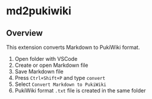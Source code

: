 # md2pukiwiki

## Overview

This extension converts Markdown to PukiWiki format.

1. Open folder with VSCode
2. Create or open Markdown file
3. Save Markdown file
4. Press `Ctrl+Shift+P` and type `convert`
5. Select `Convert Markdown to PukiWiki`
6. PukiWiki format `.txt` file is created in the same folder

